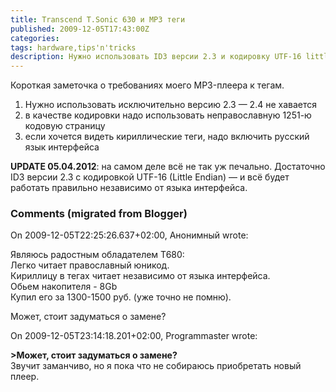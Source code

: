 ```yaml
---
title: Transcend T.Sonic 630 и MP3 теги
published: 2009-12-05T17:43:00Z
categories: 
tags: hardware,tips'n'tricks
description: Нужно использовать ID3 версии 2.3 и кодировку UTF-16 little endian или CP1251.
---
```


Короткая заметочка о требованиях моего MP3-плеера к тегам.
<ol><li>Нужно использовать исключительно версию 2.3 — 2.4 не хавается</li><li>в качестве кодировки надо использовать неправославную 1251-ю кодовую страницу</li><li>если хочется видеть кириллические теги, надо включить русский язык интерфейса</li></ol>
<b>UPDATE 05.04.2012</b>: на самом деле всё не так уж печально. Достаточно ID3 версии 2.3 с кодировкой UTF-16 (Little Endian) — и всё будет работать правильно независимо от языка интерфейса.


<h3 id='hakyll-convert-comments-title'>Comments (migrated from Blogger)</h3>
<div class='hakyll-convert-comment'>
<p class='hakyll-convert-comment-date'>On 2009-12-05T22:25:26.637+02:00, Анонимный wrote:</p>
<p class='hakyll-convert-comment-body'>
Являюсь радостным обладателем T680:<br/>
Легко читает православный юникод.<br/>
Кириллицу в тегах читает независимо от языка интерфейса.<br/>
Обьем накопителя - 8Gb<br/>
Купил его за 1300-1500 руб. (уже точно не помню).

Может, стоит задуматься о замене?
</p>
</div>

<div class='hakyll-convert-comment'>
<p class='hakyll-convert-comment-date'>On 2009-12-05T23:14:18.201+02:00, Programmaster wrote:</p>
<p class='hakyll-convert-comment-body'>
<b>&gt;Может, стоит задуматься о замене?</b><br/>
Звучит заманчиво, но я пока что не собираюсь приобретать новый плеер.
</p>
</div>



